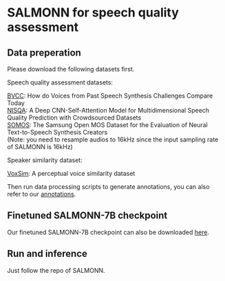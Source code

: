 # SALMONN for speech quality assessment

## Data preperation

Please download the following datasets first.

Speech quality assessment datasets:

[BVCC](https://zenodo.org/records/10691660): How do Voices from Past Speech Synthesis Challenges Compare Today  
[NISQA](https://github.com/gabrielmittag/NISQA/wiki/NISQA-Corpus): A Deep CNN-Self-Attention Model for Multidimensional Speech Quality Prediction with Crowdsourced Datasets  
[SOMOS](https://zenodo.org/records/7378801): The Samsung Open MOS Dataset for the Evaluation of Neural Text-to-Speech Synthesis
Creators  
(Note: you need to resample audios to 16kHz since the input sampling rate of SALMONN is 16kHz)

Speaker similarity dataset:

[VoxSim](https://mm.kaist.ac.kr/projects/voxsim/): A perceptual voice similarity dataset

Then run data processing scripts to generate annotations, you can also refer to our [annotations](https://huggingface.co/tsinghua-ee/Speech_Quality_Assessment).

## Finetuned SALMONN-7B checkpoint

Our finetuned SALMONN-7B checkpoint can also be downloaded [here](https://huggingface.co/tsinghua-ee/Speech_Quality_Assessment).

## Run and inference

Just follow the repo of SALMONN.